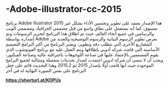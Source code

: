 # -Adobe-illustrator-cc-2015

برنامج Adobe illustrator 2015 هذا الإصدار يعتمد على تطوير وتحسين الأداء بشكل غير مسبوق، كما أنه يستعمل على نطاق واسع من قبل مصممي الجرافيك ومصممي الويب والرسامين في جميع أنحاء العالم، حيث تم اطلاق هذا البرنامج لتحرير الرسومات وتم إصداره بواسطة Adobe بغرض تطوير الرسوم البيانية والرسوم التوضيحية والعديد من المشاريع الأخرى التي تتطلب دقة وتطوير، ويعتبر البرنامج من أكثر البرامج التصميم الأساسية التي قامت شركه أدوبي بإطلاقها ويتم العمل عليه مع برنامج الفوتوشوب الذي يقوم المصممين بالإعتماد عليها في صناعة اللوجوهات باحترافية عالية وصناعة الفيكتور، ويجب أن لا ننسى أن شركة  ادوبي اعتمدت إصدار تحديثات منفصلة ومتتالية لجميع البرامج الموجودة حيث أنها قامت أولًا بإصدار  2015 ثم 2015.2 وهذا التحديث  قائم على جعل البرنامج  على نفس الصورة النهائية له في أخر 

**https://shorturl.at/KOPUs**
